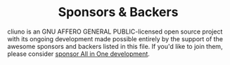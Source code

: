 <h1 align="center">Sponsors &amp; Backers</h1>

cliuno is an GNU AFFERO GENERAL PUBLIC-licensed open source project with its ongoing development made possible entirely by the support of the awesome sponsors and backers listed in this file. If you'd like to join them, please consider [sponsor All in One development](https://github.com/sponsors/ru44/).
